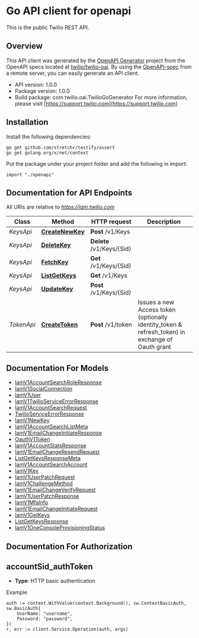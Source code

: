 # Go API client for openapi

This is the public Twilio REST API.

## Overview
This API client was generated by the [OpenAPI Generator](https://openapi-generator.tech) project from the OpenAPI specs located at [twilio/twilio-oai](https://github.com/twilio/twilio-oai/tree/main/spec).  By using the [OpenAPI-spec](https://www.openapis.org/) from a remote server, you can easily generate an API client.

- API version: 1.0.0
- Package version: 1.0.0
- Build package: com.twilio.oai.TwilioGoGenerator
For more information, please visit [https://support.twilio.com](https://support.twilio.com)

## Installation

Install the following dependencies:

```shell
go get github.com/stretchr/testify/assert
go get golang.org/x/net/context
```

Put the package under your project folder and add the following in import:

```golang
import "./openapi"
```

## Documentation for API Endpoints

All URIs are relative to *https://iam.twilio.com*

Class | Method | HTTP request | Description
------------ | ------------- | ------------- | -------------
*KeysApi* | [**CreateNewKey**](docs/KeysApi.md#createnewkey) | **Post** /v1/Keys | 
*KeysApi* | [**DeleteKey**](docs/KeysApi.md#deletekey) | **Delete** /v1/Keys/{Sid} | 
*KeysApi* | [**FetchKey**](docs/KeysApi.md#fetchkey) | **Get** /v1/Keys/{Sid} | 
*KeysApi* | [**ListGetKeys**](docs/KeysApi.md#listgetkeys) | **Get** /v1/Keys | 
*KeysApi* | [**UpdateKey**](docs/KeysApi.md#updatekey) | **Post** /v1/Keys/{Sid} | 
*TokenApi* | [**CreateToken**](docs/TokenApi.md#createtoken) | **Post** /v1/token | Issues a new Access token (optionally identity_token &amp; refresh_token) in exchange of Oauth grant


## Documentation For Models

 - [IamV1AccountSearchRoleResponse](docs/IamV1AccountSearchRoleResponse.md)
 - [IamV1SocialConnection](docs/IamV1SocialConnection.md)
 - [IamV1User](docs/IamV1User.md)
 - [IamV1TwilioServiceErrorResponse](docs/IamV1TwilioServiceErrorResponse.md)
 - [IamV1AccountSearchRequest](docs/IamV1AccountSearchRequest.md)
 - [TwilioServiceErrorResponse](docs/TwilioServiceErrorResponse.md)
 - [IamV1NewKey](docs/IamV1NewKey.md)
 - [IamV1AccountSearchListMeta](docs/IamV1AccountSearchListMeta.md)
 - [IamV1EmailChangeInitiateResponse](docs/IamV1EmailChangeInitiateResponse.md)
 - [OauthV1Token](docs/OauthV1Token.md)
 - [IamV1AccountStatsResponse](docs/IamV1AccountStatsResponse.md)
 - [IamV1EmailChangeResendRequest](docs/IamV1EmailChangeResendRequest.md)
 - [ListGetKeysResponseMeta](docs/ListGetKeysResponseMeta.md)
 - [IamV1AccountSearchAccount](docs/IamV1AccountSearchAccount.md)
 - [IamV1Key](docs/IamV1Key.md)
 - [IamV1UserPatchRequest](docs/IamV1UserPatchRequest.md)
 - [IamV1ChallengeMethod](docs/IamV1ChallengeMethod.md)
 - [IamV1EmailChangeVerifyRequest](docs/IamV1EmailChangeVerifyRequest.md)
 - [IamV1UserPatchResponse](docs/IamV1UserPatchResponse.md)
 - [IamV1MfaInfo](docs/IamV1MfaInfo.md)
 - [IamV1EmailChangeInitiateRequest](docs/IamV1EmailChangeInitiateRequest.md)
 - [IamV1GetKeys](docs/IamV1GetKeys.md)
 - [ListGetKeysResponse](docs/ListGetKeysResponse.md)
 - [IamV1OneConsoleProvisioningStatus](docs/IamV1OneConsoleProvisioningStatus.md)


## Documentation For Authorization



## accountSid_authToken

- **Type**: HTTP basic authentication

Example

```golang
auth := context.WithValue(context.Background(), sw.ContextBasicAuth, sw.BasicAuth{
    UserName: "username",
    Password: "password",
})
r, err := client.Service.Operation(auth, args)
```

